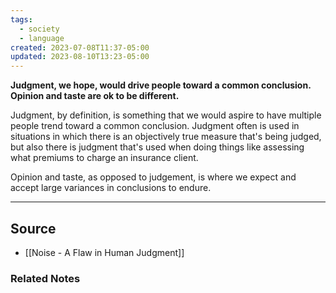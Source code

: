 ```yaml
---
tags:
  - society
  - language
created: 2023-07-08T11:37-05:00
updated: 2023-08-10T13:23-05:00
---
```

**Judgment, we hope, would drive people toward a common conclusion. Opinion and taste are ok to be different.**

Judgment, by definition, is something that we would aspire to have multiple people trend toward a common conclusion. Judgment often is used in situations in which there is an objectively true measure that's being judged, but also there is judgment that's used when doing things like assessing what premiums to charge an insurance client. 

Opinion and taste, as opposed to judgement, is where we expect and accept large variances in conclusions to endure.

---

## Source
- [[Noise - A Flaw in Human Judgment]]

### Related Notes